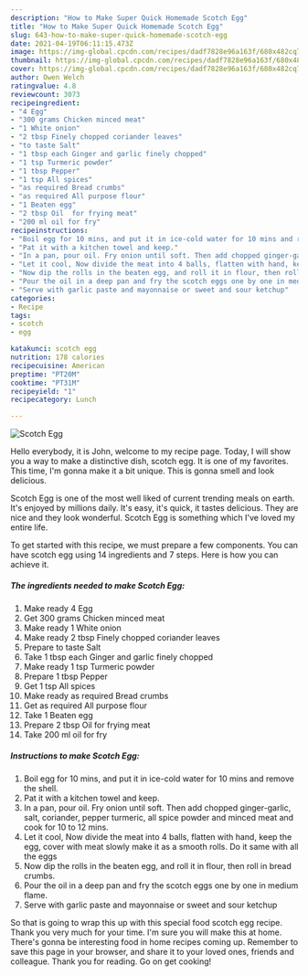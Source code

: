 ```yaml
---
description: "How to Make Super Quick Homemade Scotch Egg"
title: "How to Make Super Quick Homemade Scotch Egg"
slug: 643-how-to-make-super-quick-homemade-scotch-egg
date: 2021-04-19T06:11:15.473Z
image: https://img-global.cpcdn.com/recipes/dadf7828e96a163f/680x482cq70/scotch-egg-recipe-main-photo.jpg
thumbnail: https://img-global.cpcdn.com/recipes/dadf7828e96a163f/680x482cq70/scotch-egg-recipe-main-photo.jpg
cover: https://img-global.cpcdn.com/recipes/dadf7828e96a163f/680x482cq70/scotch-egg-recipe-main-photo.jpg
author: Owen Welch
ratingvalue: 4.8
reviewcount: 3073
recipeingredient:
- "4 Egg"
- "300 grams Chicken minced meat"
- "1 White onion"
- "2 tbsp Finely chopped coriander leaves"
- "to taste Salt"
- "1 tbsp each Ginger and garlic finely chopped"
- "1 tsp Turmeric powder"
- "1 tbsp Pepper"
- "1 tsp All spices"
- "as required Bread crumbs"
- "as required All purpose flour"
- "1 Beaten egg"
- "2 tbsp Oil  for frying meat"
- "200 ml oil for fry"
recipeinstructions:
- "Boil egg for 10 mins, and put it in ice-cold water for 10 mins and remove the shell."
- "Pat it with a kitchen towel and keep."
- "In a pan, pour oil. Fry onion until soft. Then add chopped ginger-garlic, salt, coriander, pepper turmeric, all spice powder and minced meat and cook for 10 to 12 mins."
- "Let it cool, Now divide the meat into 4 balls, flatten with hand, keep the egg, cover with meat slowly make it as a smooth rolls. Do it same with all the eggs"
- "Now dip the rolls in the beaten egg, and roll it in flour, then roll in bread crumbs."
- "Pour the oil in a deep pan and fry the scotch eggs one by one in medium flame."
- "Serve with garlic paste and mayonnaise or sweet and sour ketchup"
categories:
- Recipe
tags:
- scotch
- egg

katakunci: scotch egg 
nutrition: 178 calories
recipecuisine: American
preptime: "PT20M"
cooktime: "PT31M"
recipeyield: "1"
recipecategory: Lunch

---
```



![Scotch Egg](https://img-global.cpcdn.com/recipes/dadf7828e96a163f/680x482cq70/scotch-egg-recipe-main-photo.jpg)

Hello everybody, it is John, welcome to my recipe page. Today, I will show you a way to make a distinctive dish, scotch egg. It is one of my favorites. This time, I'm gonna make it a bit unique. This is gonna smell and look delicious.



Scotch Egg is one of the most well liked of current trending meals on earth. It's enjoyed by millions daily. It's easy, it's quick, it tastes delicious. They are nice and they look wonderful. Scotch Egg is something which I've loved my entire life.


To get started with this recipe, we must prepare a few components. You can have scotch egg using 14 ingredients and 7 steps. Here is how you can achieve it.

<!--inarticleads1-->

##### The ingredients needed to make Scotch Egg:

1. Make ready 4 Egg
1. Get 300 grams Chicken minced meat
1. Make ready 1 White onion
1. Make ready 2 tbsp Finely chopped coriander leaves
1. Prepare to taste Salt
1. Take 1 tbsp each Ginger and garlic finely chopped
1. Make ready 1 tsp Turmeric powder
1. Prepare 1 tbsp Pepper
1. Get 1 tsp All spices
1. Make ready as required Bread crumbs
1. Get as required All purpose flour
1. Take 1 Beaten egg
1. Prepare 2 tbsp Oil  for frying meat
1. Take 200 ml oil for fry




<!--inarticleads2-->

##### Instructions to make Scotch Egg:

1. Boil egg for 10 mins, and put it in ice-cold water for 10 mins and remove the shell.
1. Pat it with a kitchen towel and keep.
1. In a pan, pour oil. Fry onion until soft. Then add chopped ginger-garlic, salt, coriander, pepper turmeric, all spice powder and minced meat and cook for 10 to 12 mins.
1. Let it cool, Now divide the meat into 4 balls, flatten with hand, keep the egg, cover with meat slowly make it as a smooth rolls. Do it same with all the eggs
1. Now dip the rolls in the beaten egg, and roll it in flour, then roll in bread crumbs.
1. Pour the oil in a deep pan and fry the scotch eggs one by one in medium flame.
1. Serve with garlic paste and mayonnaise or sweet and sour ketchup




So that is going to wrap this up with this special food scotch egg recipe. Thank you very much for your time. I'm sure you will make this at home. There's gonna be interesting food in home recipes coming up. Remember to save this page in your browser, and share it to your loved ones, friends and colleague. Thank you for reading. Go on get cooking!
